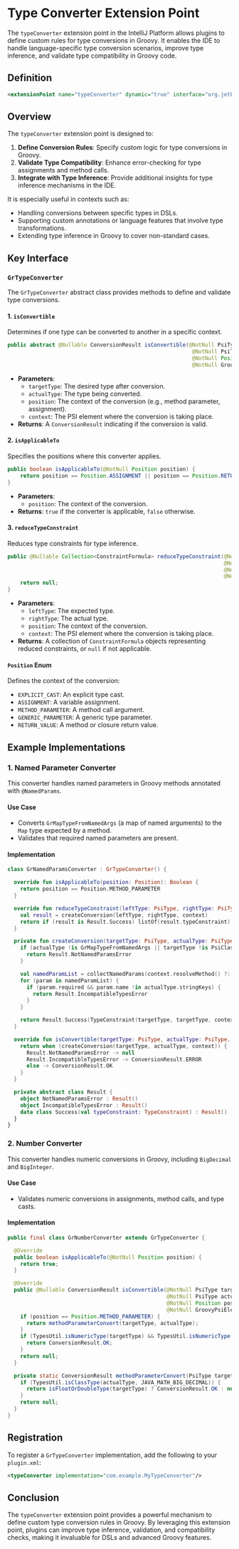 # Type Converter Extension Point

The `typeConverter` extension point in the IntelliJ Platform allows plugins to define custom rules for type conversions in Groovy. It enables the IDE to handle language-specific type conversion scenarios, improve type inference, and validate type compatibility in Groovy code.

## Definition

```xml
<extensionPoint name="typeConverter" dynamic="true" interface="org.jetbrains.plugins.groovy.lang.psi.typeEnhancers.GrTypeConverter"/>
```

## Overview

The `typeConverter` extension point is designed to:

1. **Define Conversion Rules**: Specify custom logic for type conversions in Groovy.
2. **Validate Type Compatibility**: Enhance error-checking for type assignments and method calls.
3. **Integrate with Type Inference**: Provide additional insights for type inference mechanisms in the IDE.

It is especially useful in contexts such as:

- Handling conversions between specific types in DSLs.
- Supporting custom annotations or language features that involve type transformations.
- Extending type inference in Groovy to cover non-standard cases.

## Key Interface

### `GrTypeConverter`

The `GrTypeConverter` abstract class provides methods to define and validate type conversions.

#### 1. `isConvertible`

Determines if one type can be converted to another in a specific context.

```java
public abstract @Nullable ConversionResult isConvertible(@NotNull PsiType targetType,
                                                          @NotNull PsiType actualType,
                                                          @NotNull Position position,
                                                          @NotNull GroovyPsiElement context);
```

- **Parameters**:
  - `targetType`: The desired type after conversion.
  - `actualType`: The type being converted.
  - `position`: The context of the conversion (e.g., method parameter, assignment).
  - `context`: The PSI element where the conversion is taking place.
- **Returns**: A `ConversionResult` indicating if the conversion is valid.

#### 2. `isApplicableTo`

Specifies the positions where this converter applies.

```java
public boolean isApplicableTo(@NotNull Position position) {
    return position == Position.ASSIGNMENT || position == Position.RETURN_VALUE;
}
```

- **Parameters**:
  - `position`: The context of the conversion.
- **Returns**: `true` if the converter is applicable, `false` otherwise.

#### 3. `reduceTypeConstraint`

Reduces type constraints for type inference.

```java
public @Nullable Collection<ConstraintFormula> reduceTypeConstraint(@NotNull PsiType leftType,
                                                                    @NotNull PsiType rightType,
                                                                    @NotNull Position position,
                                                                    @NotNull PsiElement context) {
    return null;
}
```

- **Parameters**:
  - `leftType`: The expected type.
  - `rightType`: The actual type.
  - `position`: The context of the conversion.
  - `context`: The PSI element where the conversion is taking place.
- **Returns**: A collection of `ConstraintFormula` objects representing reduced constraints, or `null` if not applicable.

#### `Position` Enum

Defines the context of the conversion:

- `EXPLICIT_CAST`: An explicit type cast.
- `ASSIGNMENT`: A variable assignment.
- `METHOD_PARAMETER`: A method call argument.
- `GENERIC_PARAMETER`: A generic type parameter.
- `RETURN_VALUE`: A method or closure return value.

## Example Implementations

### 1. Named Parameter Converter

This converter handles named parameters in Groovy methods annotated with `@NamedParams`.

#### Use Case

- Converts `GrMapTypeFromNamedArgs` (a map of named arguments) to the `Map` type expected by a method.
- Validates that required named parameters are present.

#### Implementation

```kotlin
class GrNamedParamsConverter : GrTypeConverter() {

  override fun isApplicableTo(position: Position): Boolean {
    return position == Position.METHOD_PARAMETER
  }

  override fun reduceTypeConstraint(leftType: PsiType, rightType: PsiType, position: Position, context: PsiElement): Collection<ConstraintFormula>? {
    val result = createConversion(leftType, rightType, context)
    return if (result is Result.Success) listOf(result.typeConstraint) else null
  }

  private fun createConversion(targetType: PsiType, actualType: PsiType, context: PsiElement): Result {
    if (actualType !is GrMapTypeFromNamedArgs || targetType !is PsiClassType || !PsiTypesUtil.classNameEquals(targetType, CommonClassNames.JAVA_UTIL_MAP)) {
      return Result.NotNamedParamsError
    }

    val namedParamList = collectNamedParams(context.resolveMethod() ?: return Result.NotNamedParamsError)
    for (param in namedParamList) {
      if (param.required && param.name !in actualType.stringKeys) {
        return Result.IncompatibleTypesError
      }
    }

    return Result.Success(TypeConstraint(targetType, targetType, context))
  }

  override fun isConvertible(targetType: PsiType, actualType: PsiType, position: Position, context: GroovyPsiElement): ConversionResult? {
    return when (createConversion(targetType, actualType, context)) {
      Result.NotNamedParamsError -> null
      Result.IncompatibleTypesError -> ConversionResult.ERROR
      else -> ConversionResult.OK
    }
  }

  private abstract class Result {
    object NotNamedParamsError : Result()
    object IncompatibleTypesError : Result()
    data class Success(val typeConstraint: TypeConstraint) : Result()
  }
}
```

### 2. Number Converter

This converter handles numeric conversions in Groovy, including `BigDecimal` and `BigInteger`.

#### Use Case

- Validates numeric conversions in assignments, method calls, and type casts.

#### Implementation

```java
public final class GrNumberConverter extends GrTypeConverter {

  @Override
  public boolean isApplicableTo(@NotNull Position position) {
    return true;
  }

  @Override
  public @Nullable ConversionResult isConvertible(@NotNull PsiType targetType,
                                                  @NotNull PsiType actualType,
                                                  @NotNull Position position,
                                                  @NotNull GroovyPsiElement context) {
    if (position == Position.METHOD_PARAMETER) {
      return methodParameterConvert(targetType, actualType);
    }
    if (TypesUtil.isNumericType(targetType) && TypesUtil.isNumericType(actualType)) {
      return ConversionResult.OK;
    }
    return null;
  }

  private static ConversionResult methodParameterConvert(PsiType targetType, PsiType actualType) {
    if (TypesUtil.isClassType(actualType, JAVA_MATH_BIG_DECIMAL)) {
      return isFloatOrDoubleType(targetType) ? ConversionResult.OK : null;
    }
    return null;
  }
}
```

## Registration

To register a `GrTypeConverter` implementation, add the following to your `plugin.xml`:

```xml
<typeConverter implementation="com.example.MyTypeConverter"/>
```

## Conclusion

The `typeConverter` extension point provides a powerful mechanism to define custom type conversion rules in Groovy. By leveraging this extension point, plugins can improve type inference, validation, and compatibility checks, making it invaluable for DSLs and advanced Groovy features.


